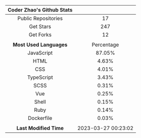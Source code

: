 | **Coder Zhao's Github Stats** | |
|:-:|:-:|
| Public Repositories | 17 |
| Get Stars | 247 |
| Get Forks | 12 |
| | |
| **Most Used Languages** | Percentage |
| JavaScript | 87.05% |
| HTML | 4.63% |
| CSS | 4.01% |
| TypeScript | 3.43% |
| SCSS | 0.31% |
| Vue | 0.25% |
| Shell | 0.15% |
| Ruby | 0.14% |
| Dockerfile | 0.03% |
| | |
| **Last Modified Time** | 2023-03-27 00:23:02 |